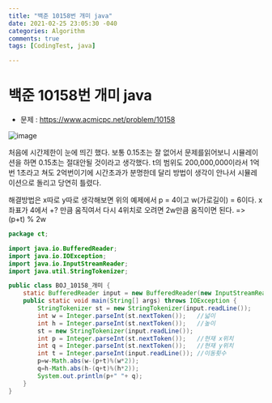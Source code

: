 ```yaml
---
title: "백준 10158번 개미 java"
date: 2021-02-25 23:05:30 -040
categories: Algorithm
comments: true
tags: [CodingTest, java]

---
```



# 백준 10158번 개미 java

- 문제 : https://www.acmicpc.net/problem/10158

![image](https://user-images.githubusercontent.com/40592785/109166298-e6d35300-77bf-11eb-8dd5-49c116515e9c.png)

처음에 시간제한이 눈에 띄긴 했다. 보통 0.15초는 잘 없어서 문제를읽어보니 시뮬레이션을 하면 0.15초는 절대안될 것이라고 생각했다. t의 범위도 200,000,000이라서 1억번 1초라고 쳐도 2억번이기에 시간초과가 분명한데 달리 방법이 생각이 안나서 시뮬레이션으로 돌리고 당연히 틀렸다. 

해결방법은 x따로 y따로 생각해보면 위의 예제에서 p = 4이고 w(가로길이) = 6이다. x좌표가 4에서 +? 만큼 움직여서 다시 4위치로 오려면 2w만큼 움직이면 된다. => (p+t) % 2w

```java
package ct;

import java.io.BufferedReader;
import java.io.IOException;
import java.io.InputStreamReader;
import java.util.StringTokenizer;

public class BOJ_10158_개미 {
	static BufferedReader input = new BufferedReader(new InputStreamReader(System.in));
	public static void main(String[] args) throws IOException {
		StringTokenizer st = new StringTokenizer(input.readLine());
		int w = Integer.parseInt(st.nextToken());   //넓이
		int h = Integer.parseInt(st.nextToken());   //높이
		st = new StringTokenizer(input.readLine());
		int p = Integer.parseInt(st.nextToken());   //현재 x위치
		int q = Integer.parseInt(st.nextToken());   //현재 y위치
		int t = Integer.parseInt(input.readLine()); //이동횟수
		p=w-Math.abs(w-(p+t)%(w*2));
		q=h-Math.abs(h-(q+t)%(h*2));
		System.out.println(p+" "+ q);
	}
}
```






